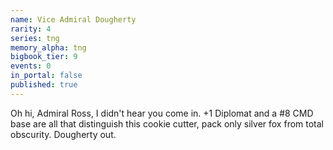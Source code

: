 ```yaml
---
name: Vice Admiral Dougherty
rarity: 4
series: tng
memory_alpha: tng
bigbook_tier: 9
events: 0
in_portal: false
published: true
---
```


Oh hi, Admiral Ross, I didn't hear you come in. +1 Diplomat and a #8 CMD base are all that distinguish this cookie cutter, pack only silver fox from total obscurity. Dougherty out.
